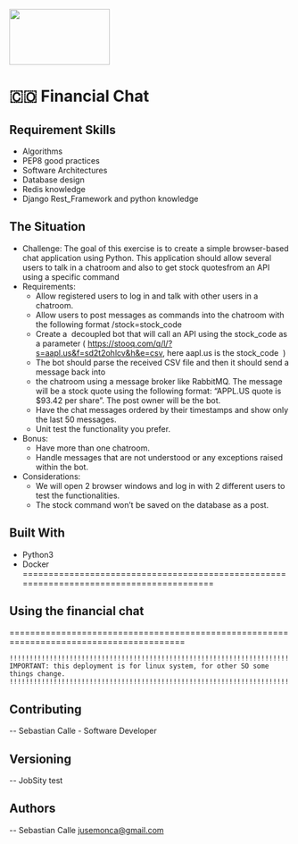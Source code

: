 <p>
<img width="180" height="100" src="https://www.google.com/url?sa=i&url=https%3A%2F%2Fwww.listennotes.com%2Fes%2Fpodcasts%2Fdjango-chat-william-vincent-and-carlton-ou5xB2FQHrv%2F&psig=AOvVaw3itYvd92zC3wVk8qEVolYF&ust=1606231423315000&source=images&cd=vfe&ved=0CAIQjRxqFwoTCKDy5Mb8mO0CFQAAAAAdAAAAABAE" >
</p>





# :colombia: Financial Chat

## Requirement Skills
- Algorithms
- PEP8 good practices
- Software Architectures
- Database design
- Redis knowledge
- Django Rest_Framework and python knowledge

## The Situation
- Challenge: The goal of this exercise is to create a simple browser-based chat application using Python. This application should allow several users to talk in a chatroom and also to get stock quotesfrom an API using a specific command
- Requirements:
  - Allow registered users to log in and talk with other users in a chatroom.
  - Allow users to post messages as commands into the chatroom with the following format
    /stock=stock_code
  - Create a ​ decoupled bot that will call an API using the stock_code as a parameter
    (​ https://stooq.com/q/l/?s=aapl.us&f=sd2t2ohlcv&h&e=csv​, here aapl.us is the stock_code ​ )
  - The bot should parse the received CSV file and then it should send a message back into
  - the chatroom using a message broker like RabbitMQ. The message will be a stock quote using the following format: “APPL.US quote is $93.42 per share”. The post owner will be the bot.
  - Have the chat messages ordered by their timestamps and show only the last 50 messages.
  - Unit test the functionality you prefer.
- Bonus:
  - Have more than one chatroom.
  - Handle messages that are not understood or any exceptions raised within the bot.
- Considerations:
  - We will open 2 browser windows and log in with 2 different users to test the functionalities.
  - The stock command won’t be saved on the database as a post.
## Built With
- Python3
- Docker
========================================================================================
## Using the financial chat
========================================================================================
```
!!!!!!!!!!!!!!!!!!!!!!!!!!!!!!!!!!!!!!!!!!!!!!!!!!!!!!!!!!!!!!!!!!!!!!!!!!!!!!!!!!!!!!!!
IMPORTANT: this deployment is for linux system, for other SO some things change.
!!!!!!!!!!!!!!!!!!!!!!!!!!!!!!!!!!!!!!!!!!!!!!!!!!!!!!!!!!!!!!!!!!!!!!!!!!!!!!!!!!!!!!!!
```
## Contributing
-- Sebastian Calle - Software Developer
## Versioning
-- JobSity test
## Authors
-- Sebastian Calle  jusemonca@gmail.com
